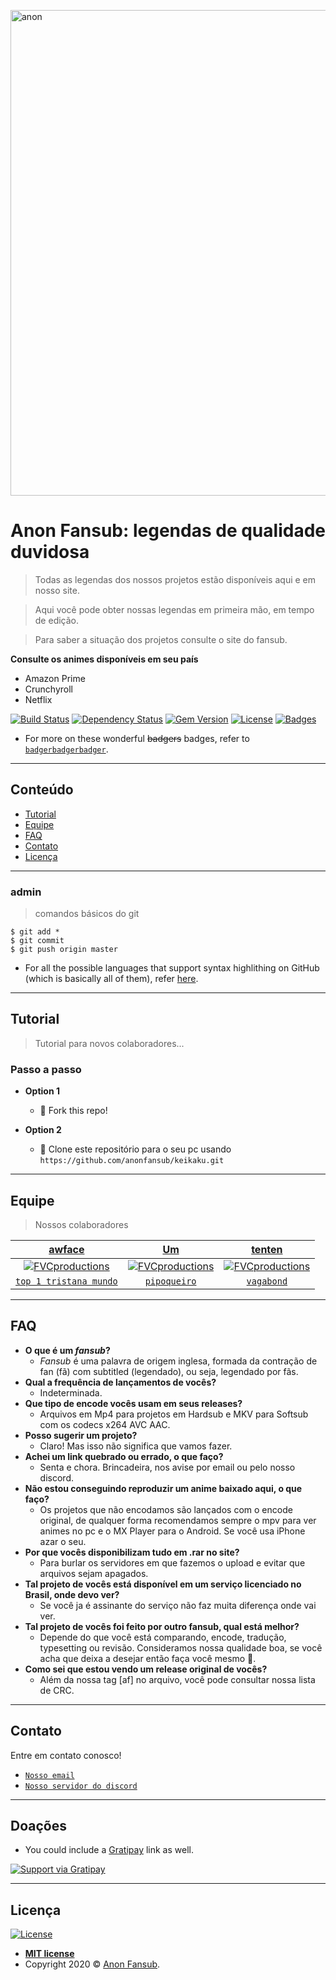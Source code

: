 <a href="http://www.anonfansub.com/"><img src="https://coverfiles.alphacoders.com/903/90335.png" title="AF" alt="anon" width="777px"></a>

# Anon Fansub: legendas de qualidade duvidosa

> Todas as legendas dos nossos projetos estão disponíveis aqui e em nosso site.

> Aqui você pode obter nossas legendas em primeira mão, em tempo de edição.

> Para saber a situação dos projetos consulte o site do fansub.

**Consulte os animes disponíveis em seu país**

- Amazon Prime
- Crunchyroll
- Netflix

[![Build Status](http://img.shields.io/travis/badges/badgerbadgerbadger.svg?style=flat-square)](https://travis-ci.org/badges/badgerbadgerbadger) [![Dependency Status](http://img.shields.io/gemnasium/badges/badgerbadgerbadger.svg?style=flat-square)](https://gemnasium.com/badges/badgerbadgerbadger) [![Gem Version](http://img.shields.io/gem/v/badgerbadgerbadger.svg?style=flat-square)](https://rubygems.org/gems/badgerbadgerbadger) [![License](http://img.shields.io/:license-mit-blue.svg?style=flat-square)](http://badges.mit-license.org) [![Badges](http://img.shields.io/:badges-9/9-ff6799.svg?style=flat-square)](https://github.com/badges/badgerbadgerbadger)

- For more on these wonderful ~~badgers~~ badges, refer to <a href="http://badges.github.io/badgerbadgerbadger/" target="_blank">`badgerbadgerbadger`</a>.

---

## Conteúdo


- [Tutorial](#tutorial)
- [Equipe](#equipe)
- [FAQ](#faq)
- [Contato](#contato)
- [Licença](#licença)


---

### admin

> comandos básicos do git

```shell
$ git add *
$ git commit
$ git push origin master
```

- For all the possible languages that support syntax highlithing on GitHub (which is basically all of them), refer <a href="https://github.com/github/linguist/blob/master/lib/linguist/languages.yml" target="_blank">here</a>.

---

## Tutorial

> Tutorial para novos colaboradores...

### Passo a passo

- **Option 1**
    - 🍴 Fork this repo!

- **Option 2**
    - 👯 Clone este repositório para o seu pc usando `https://github.com/anonfansub/keikaku.git`

---

## Equipe

> Nossos colaboradores

| <a href="https://myanimelist.net/profile/awface" target="_blank">**awface**</a> | <a href="https://anilist.co/user/Artoria/animelist" target="_blank">**Um**</a> | <a href="#" target="_blank">**tenten**</a> |
| :---: |:---:| :---:|
| [![FVCproductions](https://i.imgur.com/OmBqyktt.jpg)](http://fvcproductions.com)    | [![FVCproductions](https://i.imgur.com/Mx9bjCat.jpg)](http://fvcproductions.com) | [![FVCproductions](https://i.imgur.com/4etBVWjt.jpg)](http://fvcproductions.com)  |
| <a href="http://github.com/fvcproductions" target="_blank">`top 1 tristana mundo`</a> | <a href="http://github.com/fvcproductions" target="_blank">`pipoqueiro`</a> | <a href="http://github.com/fvcproductions" target="_blank">`vagabond`</a> |

---

## FAQ

- **O que é um *fansub*?**
    - *Fansub* é uma palavra de origem inglesa, formada da contração de fan (fã) com subtitled (legendado), ou seja, legendado por fãs.
- **Qual a frequência de lançamentos de vocês?**
    - Indeterminada.
- **Que tipo de encode vocês usam em seus releases?**
    - Arquivos em Mp4 para projetos em Hardsub e MKV para Softsub com os codecs x264 AVC AAC.
- **Posso sugerir um projeto?**
    - Claro! Mas isso não significa que vamos fazer.
- **Achei um link quebrado ou errado, o que faço?**
    - Senta e chora. Brincadeira, nos avise por email ou pelo nosso discord.
- **Não estou conseguindo reproduzir um anime baixado aqui, o que faço?**
    - Os projetos que não encodamos são lançados com o encode original, de qualquer forma recomendamos sempre o mpv para ver animes no pc e o MX Player para o Android. Se você usa iPhone azar o seu.
- **Por que vocês disponibilizam tudo em .rar no site?**
    - Para burlar os servidores em que fazemos o upload e evitar que arquivos sejam apagados.
- **Tal projeto de vocês está disponível em um serviço licenciado no Brasil, onde devo ver?**
    - Se você ja é assinante do serviço não faz muita diferença onde vai ver.
- **Tal projeto de vocês foi feito por outro fansub, qual está melhor?**
    - Depende do que você está comparando, encode, tradução, typesetting ou revisão. Consideramos nossa qualidade boa, se você acha que deixa a desejar então faça você mesmo 💩.
- **Como sei que estou vendo um release original de vocês?**
    - Além da nossa tag [af] no arquivo, você pode consultar nossa lista de CRC.

---

## Contato

Entre em contato conosco!

- <a href="mailto:anonfansub@gmail.com?Subject=Hello%20again" target="_top">`Nosso email`</a>
- <a href="https://discord.gg/tnkRxvQ" target="_blank">`Nosso servidor do discord`</a>

---

## Doações

- You could include a <a href="https://cdn.rawgit.com/gratipay/gratipay-badge/2.3.0/dist/gratipay.png" target="_blank">Gratipay</a> link as well.

[![Support via Gratipay](https://cdn.rawgit.com/gratipay/gratipay-badge/2.3.0/dist/gratipay.png)](https://gratipay.com/fvcproductions/)


---

## Licença

[![License](http://img.shields.io/:license-mit-blue.svg?style=flat-square)](http://badges.mit-license.org)

- **[MIT license](http://opensource.org/licenses/mit-license.php)**
- Copyright 2020 © <a href="#" target="_blank">Anon Fansub</a>.

